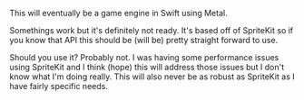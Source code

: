 This will eventually be a game engine in Swift using Metal.
 
Somethings work but it's definitely not ready. It's based off of SpriteKit so if you know that API this should be (will be) pretty straight forward to use.

Should you use it? Probably not. I was having some performance issues using SpriteKit and I think (hope) this will address those issues but I don't know what I'm doing really. This will also never be as robust as SpriteKit as I have fairly specific needs.
